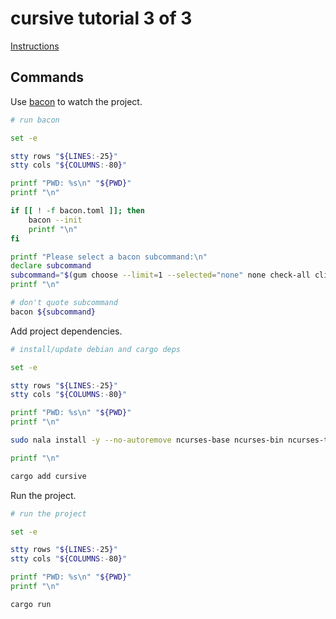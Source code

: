 # cursive tutorial 3 of 3

[Instructions](https://github.com/gyscos/cursive/blob/main/doc/tutorial_3.md)

## Commands

Use [bacon](https://github.com/Canop/bacon) to watch the project.

```bash { background=false category=setup closeTerminalOnSuccess=true excludeFromRunAll=true interactive=true interpreter=bash name=tutorial_three-watch promptEnv=true terminalRows=20 }
# run bacon

set -e

stty rows "${LINES:-25}"
stty cols "${COLUMNS:-80}"

printf "PWD: %s\n" "${PWD}"
printf "\n"

if [[ ! -f bacon.toml ]]; then
    bacon --init
    printf "\n"
fi

printf "Please select a bacon subcommand:\n"
declare subcommand
subcommand="$(gum choose --limit=1 --selected="none" none check-all clippy test | sed -r -e 's/^none$//g')"
printf "\n"

# don't quote subcommand
bacon ${subcommand}
```

Add project dependencies.

```bash { background=false category=setup closeTerminalOnSuccess=true excludeFromRunAll=true interactive=true interpreter=bash name=tutorial_three-add-deps promptEnv=true terminalRows=20 }
# install/update debian and cargo deps

set -e

stty rows "${LINES:-25}"
stty cols "${COLUMNS:-80}"

printf "PWD: %s\n" "${PWD}"
printf "\n"

sudo nala install -y --no-autoremove ncurses-base ncurses-bin ncurses-term

printf "\n"

cargo add cursive
```

Run the project.

```bash { background=false category=setup closeTerminalOnSuccess=true excludeFromRunAll=true interactive=true interpreter=bash name=tutorial_three-run promptEnv=true terminalRows=20 }
# run the project

set -e

stty rows "${LINES:-25}"
stty cols "${COLUMNS:-80}"

printf "PWD: %s\n" "${PWD}"
printf "\n"

cargo run
```
